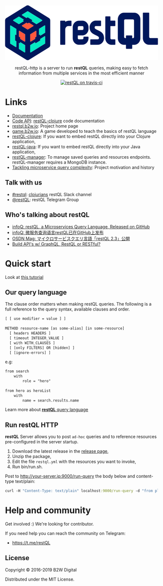 <p align="center">
  <a href="http://restql.b2w.io">
    <img width="537px" height="180px" alt="restQL" src="./docs/assets/images/logo_text.png?sanitize=true">
  </a>
</p>

<p align="center">
  restQL-http is a server to run <strong>restQL</strong> queries, making easy to fetch information from multiple services in the most efficient manner
</p>


<p align="center">
  <a href="https://travis-ci.org/B2W-BIT/restQL-http" title="restQL on travis-ci">
    <img src="https://travis-ci.org/B2W-BIT/restQL-http.svg?branch=master" alt="restQL on travis-ci">
  </a>
</p>


# Links
* [Documentation](http://doc.restql.b2w.io)
* [Code API](https://cljdoc.org/d/b2wdigital/restql-core): [restQL-clojure](https://github.com/B2W-BIT/restQL-clojure) code documentation
* [restql.b2w.io](http://restql.b2w.io): Project home page
* [game.b2w.io](http://game.b2w.io): A game developed to teach the basics of restQL language
* [restQL-clojure](https://github.com/B2W-BIT/restQL-clojure): If you want to embed restQL directly into your Clojure application,
* [restQL-java](https://github.com/B2W-BIT/restQL-java): If you want to embed restQL directly into your Java application,
* [restQL-manager](https://github.com/B2W-BIT/restQL-manager): To manage saved queries and resources endpoints. restQL-manager requires a MongoDB instance.
* [Tackling microservice query complexity](https://medium.com/b2w-engineering/restql-tackling-microservice-query-complexity-27def5d09b40): Project motivation and history

## Talk with us
* [#restql](https://clojurians.slack.com/messages/C8S6EG8BF): [clojurians](https://clojurians.slack.com) restQL Slack channel
* [@restQL](https://t.me/restQL): restQL Telegram Group

## Who's talking about restQL

* [infoQ: restQL, a Microservices Query Language, Released on GitHub](https://www.infoq.com/news/2018/01/restql-released)
* [infoQ: 微服务查询语言restQL已在GitHub上发布](http://www.infoq.com/cn/news/2018/01/restql-released)
* [OSDN Mag: マイクロサービスクエリ言語「restQL 2.3」公開](https://mag.osdn.jp/18/01/12/160000)
* [Build API's w/ GraphQL, RestQL or RESTful?](https://www.youtube.com/watch?v=OeUGswoYrvA)

# Quick start
Look at [this tutorial](http://doc.restql.b2w.io/#/restql/tutorial/intro)

## Our query language
The clause order matters when making restQL queries. The following is a full reference to the query syntax, available clauses and order.

```
[ [ use modifier = value ] ]

METHOD resource-name [as some-alias] [in some-resource]
  [ headers HEADERS ]
  [ timeout INTEGER_VALUE ]
  [ with WITH_CLAUSES ]
  [ [only FILTERS] OR [hidden] ]
  [ [ignore-errors] ]
```
e.g:
```restQL
from search
    with
        role = "hero"

from hero as heroList
    with
        name = search.results.name
```
Learn more about [**restQL** query language](http://doc.restql.b2w.io/#/restql/queryLang)

## Run **restQL** HTTP

**restQL** Server allows you to post `ad-hoc` queries and to reference resources pre-configured in the server startup.

1. Download the latest release in the [release page](https://github.com/B2W-BIT/restQL-http/releases),
2. Unzip the package,
3. Edit the file `restql.yml` with the resources you want to invoke,
3. Run bin/run.sh.

Post to http://your-server.ip:9000/run-query the body below and content-type text/plain:

```clojure
curl -H "Content-Type: text/plain" localhost:9000/run-query -d "from planets as allPlanets" 
```

# Help and community
Get involved :) We're looking for contributor.

If you need help you can reach the community on Telegram:
- https://t.me/restQL 

## License

Copyright © 2016-2019 B2W Digital

Distributed under the MIT License.

